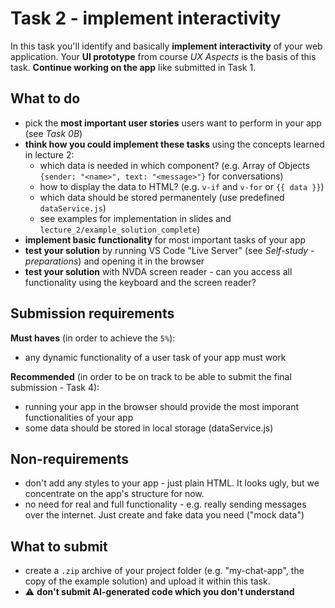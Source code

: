 # Task 2 - implement interactivity

In this task you'll identify and basically **implement interactivity** of your web application. Your **UI prototype** from course *UX Aspects* is the basis of this task. **Continue working on the app** like submitted in Task 1.

## What to do

* pick the **most important user stories** users want to perform in your app (see *Task 0B*)
* **think how you could implement these tasks** using the concepts learned in lecture 2:
   * which data is needed in which component? (e.g. Array of Objects `{sender: "<name>", text: "<message>"}` for conversations)
   * how to display the data to HTML? (e.g. `v-if` and `v-for` or `{{ data }}`)
   * which data should be stored permanentely (use predefined `dataService.js`)
   * see examples for implementation in slides and `lecture_2/example_solution_complete`)
* **implement basic functionality** for most important tasks of your app
* **test your solution** by running VS Code "Live Server" (see *Self-study - preparations*) and opening it in the browser
* **test your solution** with NVDA screen reader - can you access all functionality using the keyboard and the screen reader?

## Submission requirements

**Must haves** (in order to achieve the `5%`): 
* any dynamic functionality of a user task of your app must work

**Recommended** (in order to be on track to be able to submit the final submission - Task 4):
* running your app in the browser should provide the most imporant functionalities of your app
* some data should be stored in local storage (dataService.js)

## Non-requirements

* don't add any styles to your app - just plain HTML. It looks ugly, but we concentrate on the app's structure for now.
* no need for real and full functionality - e.g. really sending messages over the internet. Just create and fake data you need ("mock data")

## What to submit

* create a `.zip` archive of your project folder (e.g. "my-chat-app", the copy of the example solution) and upload it within this task.
* ⚠ **don't submit AI-generated code which you don't understand**